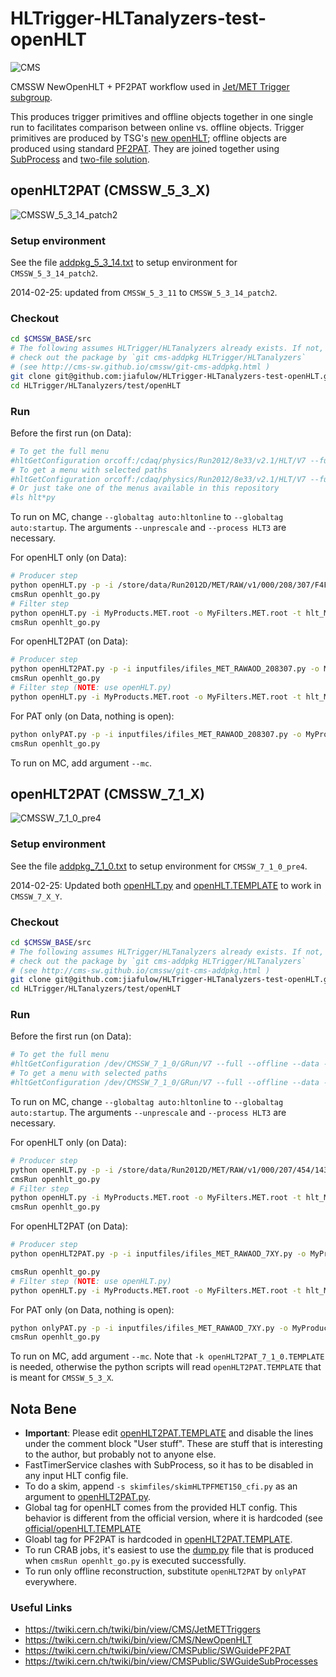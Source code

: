 HLTrigger-HLTanalyzers-test-openHLT
===================================

![CMS](http://jiafulow.github.io/VHbbAnalysis/css/CMS-BW-128x128.gif)

CMSSW NewOpenHLT + PF2PAT workflow used in [Jet/MET Trigger subgroup](https://twiki.cern.ch/twiki/bin/view/CMS/JetMETTriggers).

This produces trigger primitives and offline objects together in one single run to facilitates comparison between online vs. offline objects. Trigger primitives are produced by TSG's [new openHLT](https://twiki.cern.ch/twiki/bin/view/CMS/NewOpenHLT); offline objects are produced using standard [PF2PAT](https://twiki.cern.ch/twiki/bin/view/CMSPublic/SWGuidePF2PAT). They are joined together using [SubProcess](https://twiki.cern.ch/twiki/bin/view/CMSPublic/SWGuideSubProcesses) and [two-file solution](https://twiki.cern.ch/twiki/bin/view/CMSPublic/SWGuidePoolInputSources#Example_5_Merging_files_with_dif).


openHLT2PAT (CMSSW_5_3_X)
-------------------------
![CMSSW_5_3_14_patch2](http://img.shields.io/badge/cmssw-v5.3.14--patch.2-blue.svg)

### Setup environment

See the file [addpkg_5_3_14.txt](addpkg_5_3_14.txt) to setup environment for `CMSSW_5_3_14_patch2`.

2014-02-25: updated from `CMSSW_5_3_11` to `CMSSW_5_3_14_patch2`.

### Checkout

```sh
cd $CMSSW_BASE/src
# The following assumes HLTrigger/HLTanalyzers already exists. If not,
# check out the package by `git cms-addpkg HLTrigger/HLTanalyzers`
# (see http://cms-sw.github.io/cmssw/git-cms-addpkg.html )
git clone git@github.com:jiafulow/HLTrigger-HLTanalyzers-test-openHLT.git HLTrigger/HLTanalyzers/test/openHLT
cd HLTrigger/HLTanalyzers/test/openHLT
```

### Run

Before the first run (on Data):
```sh
# To get the full menu
#hltGetConfiguration orcoff:/cdaq/physics/Run2012/8e33/v2.1/HLT/V7 --full --offline --data --unprescale --no-output --process HLT3 --globaltag auto:hltonline > hlt.py
# To get a menu with selected paths
#hltGetConfiguration orcoff:/cdaq/physics/Run2012/8e33/v2.1/HLT/V7 --full --offline --data --unprescale --no-output --process HLT3 --globaltag auto:hltonline --path HLT_PFMET150_v7 > hlt_PFMET150.py
# Or just take one of the menus available in this repository
#ls hlt*py
```

To run on MC, change `--globaltag auto:hltonline` to `--globaltag auto:startup`. The arguments `--unprescale` and `--process HLT3` are necessary.

For openHLT only (on Data):
```sh
# Producer step
python openHLT.py -p -i /store/data/Run2012D/MET/RAW/v1/000/208/307/F4F98F29-9E3A-E211-8A78-003048F1C420.root -o MyProducts.MET.root -t hlt_MET.py -n 1000
cmsRun openhlt_go.py
# Filter step
python openHLT.py -i MyProducts.MET.root -o MyFilters.MET.root -t hlt_MET.py -n 1000
cmsRun openhlt_go.py
```

For openHLT2PAT (on Data):
```sh
# Producer step
python openHLT2PAT.py -p -i inputfiles/ifiles_MET_RAWAOD_208307.py -o MyProducts.MET.root -t hlt_MET.py -s skimfiles/skimHLTL1ETM40_cfi.py -n 1000
cmsRun openhlt_go.py
# Filter step (NOTE: use openHLT.py)
python openHLT.py -i MyProducts.MET.root -o MyFilters.MET.root -t hlt_MET.py -n 1000
```

For PAT only (on Data, nothing is open):
```sh
python onlyPAT.py -p -i inputfiles/ifiles_MET_RAWAOD_208307.py -o MyProducts.MET.root -n 1000
cmsRun openhlt_go.py
```

To run on MC, add argument `--mc`.


openHLT2PAT (CMSSW_7_1_X)
-------------------------
![CMSSW_7_1_0_pre4](http://img.shields.io/badge/cmssw-v7.1.0--pre.4-blue.svg)

### Setup environment

See the file [addpkg_7_1_0.txt](addpkg_7_1_0.txt) to setup environment for `CMSSW_7_1_0_pre4`.

2014-02-25: Updated both [openHLT.py](openHLT.py) and [openHLT.TEMPLATE](openHLT.TEMPLATE) to work in `CMSSW_7_X_Y`.

### Checkout

```sh
cd $CMSSW_BASE/src
# The following assumes HLTrigger/HLTanalyzers already exists. If not,
# check out the package by `git cms-addpkg HLTrigger/HLTanalyzers`
# (see http://cms-sw.github.io/cmssw/git-cms-addpkg.html )
git clone git@github.com:jiafulow/HLTrigger-HLTanalyzers-test-openHLT.git HLTrigger/HLTanalyzers/test/openHLT
cd HLTrigger/HLTanalyzers/test/openHLT
```

### Run

Before the first run (on Data):
```sh
# To get the full menu
#hltGetConfiguration /dev/CMSSW_7_1_0/GRun/V7 --full --offline --data --unprescale --no-output --process HLT3 --globaltag auto:hltonline_GRun > ! hlt_710_V7.py
# To get a menu with selected paths
#hltGetConfiguration /dev/CMSSW_7_1_0/GRun/V7 --full --offline --data --unprescale --no-output --process HLT3 --globaltag auto:hltonline_GRun --path HLT_PFMET150_v8 > ! hlt_710_V7_PFMET150.py
```

To run on MC, change `--globaltag auto:hltonline` to `--globaltag auto:startup`. The arguments `--unprescale` and `--process HLT3` are necessary.

For openHLT only (on Data):
```sh
# Producer step
python openHLT.py -p -i /store/data/Run2012D/MET/RAW/v1/000/207/454/143F6068-BB30-E211-B02B-003048D2C108.root -o MyProducts.MET.root -t hlt_710_V7.py -n 1000
cmsRun openhlt_go.py
# Filter step
python openHLT.py -i MyProducts.MET.root -o MyFilters.MET.root -t hlt_MET.py -n 1000
cmsRun openhlt_go.py
```

For openHLT2PAT (on Data):
```sh
# Producer step
python openHLT2PAT.py -p -i inputfiles/ifiles_MET_RAWAOD_7XY.py -o MyProducts.MET.root -t hlt_710_V7.py -s skimfiles/skimHLTL1ETM40_cfi.py -k openHLT2PAT_7_1_0.TEMPLATE -n 1000

cmsRun openhlt_go.py
# Filter step (NOTE: use openHLT.py)
python openHLT.py -i MyProducts.MET.root -o MyFilters.MET.root -t hlt_MET.py -n 1000
```

For PAT only (on Data, nothing is open):
```sh
python onlyPAT.py -p -i inputfiles/ifiles_MET_RAWAOD_7XY.py -o MyProducts.MET.root -k openHLT2PAT_7_1_0.TEMPLATE -n 1000
cmsRun openhlt_go.py
```

To run on MC, add argument `--mc`. Note that `-k openHLT2PAT_7_1_0.TEMPLATE` is needed, otherwise the python scripts will read `openHLT2PAT.TEMPLATE` that is meant for `CMSSW_5_3_X`.


## Nota Bene

- **Important**: Please edit [openHLT2PAT.TEMPLATE](openHLT2PAT.TEMPLATE) and disable the lines under the comment block "User stuff". These are stuff that is interesting to the author, but probably not to anyone else.
- FastTimerService clashes with SubProcess, so it has to be disabled in any input HLT config file.
- To do a skim, append `-s skimfiles/skimHLTPFMET150_cfi.py` as an argument to [openHLT2PAT.py](openHLT2PAT.py).
- Global tag for openHLT comes from the provided HLT config. This behavior is different from the official version, where it is hardcoded (see [official/openHLT.TEMPLATE](official/openHLT.TEMPLATE)
- Gloabl tag for PF2PAT is hardcoded in [openHLT2PAT.TEMPLATE](openHLT2PAT.TEMPLATE).
- To run CRAB jobs, it's easiest to use the [dump.py](dump.py) file that is produced when `cmsRun openhlt_go.py` is executed successfully.
- To run only offline reconstruction, substitute `openHLT2PAT` by `onlyPAT` everywhere.

### Useful Links

- https://twiki.cern.ch/twiki/bin/view/CMS/JetMETTriggers
- https://twiki.cern.ch/twiki/bin/view/CMS/NewOpenHLT
- https://twiki.cern.ch/twiki/bin/view/CMSPublic/SWGuidePF2PAT
- https://twiki.cern.ch/twiki/bin/view/CMSPublic/SWGuideSubProcesses

